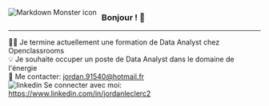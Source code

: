 <img src="https://www.silvertouchtech.co.uk/wp-content/uploads/2020/05/big-data-banner.jpg"
     alt="Markdown Monster icon"
     style="float: left; margin-right: 10px;" />

### Bonjour ! 👋

_________
👨‍🎓 Je termine actuellement une formation de Data Analyst chez Openclassrooms  
💡 Je souhaite occuper un poste de Data Analyst dans le domaine de l'énergie  
📧 Me contacter: jordan.91540@hotmail.fr  
<img src="https://i.stack.imgur.com/gVE0j.png" alt="linkedin"> Se connecter avec moi: https://www.linkedin.com/in/jordanleclerc2



